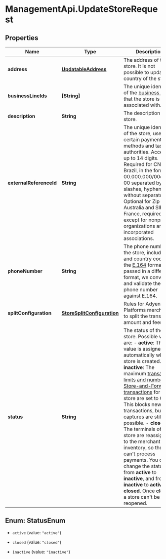 # ManagementApi.UpdateStoreRequest

## Properties

Name | Type | Description | Notes
------------ | ------------- | ------------- | -------------
**address** | [**UpdatableAddress**](UpdatableAddress.md) | The address of the store. It is not possible to update the country of the store. | [optional] 
**businessLineIds** | **[String]** | The unique identifiers of the [business lines](https://docs.adyen.com/api-explorer/#/legalentity/latest/post/businessLines__resParam_id) that the store is associated with. | [optional] 
**description** | **String** | The description of the store. | [optional] 
**externalReferenceId** | **String** | The unique identifier of the store, used by certain payment methods and tax authorities. Accepts up to 14 digits.  Required for CNPJ in Brazil, in the format 00.000.000/00git00-00 separated by dots, slashes, hyphens, or without separators.  Optional for Zip in Australia and SIRET in France, required except for nonprofit organizations and incorporated associations.   | [optional] 
**phoneNumber** | **String** | The phone number of the store, including &#39;+&#39; and country code in the [E.164](https://en.wikipedia.org/wiki/E.164) format. If passed in a different format, we convert and validate the phone number against E.164.  | [optional] 
**splitConfiguration** | [**StoreSplitConfiguration**](StoreSplitConfiguration.md) | Rules for Adyen for Platforms merchants to split the transaction amount and fees. | [optional] 
**status** | **String** | The status of the store. Possible values are:  - **active**: This value is assigned automatically when a store is created.  - **inactive**: The maximum [transaction limits and number of Store-and-Forward transactions](https://docs.adyen.com/point-of-sale/determine-account-structure/configure-features#payment-features) for the store are set to 0. This blocks new transactions, but captures are still possible. - **closed**: The terminals of the store are reassigned to the merchant inventory, so they can&#39;t process payments.  You can change the status from **active** to **inactive**, and from **inactive** to **active** or **closed**.  Once **closed**, a store can&#39;t be reopened. | [optional] 



## Enum: StatusEnum


* `active` (value: `"active"`)

* `closed` (value: `"closed"`)

* `inactive` (value: `"inactive"`)




